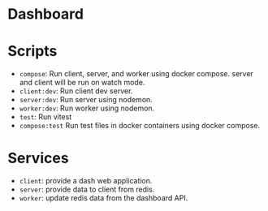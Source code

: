 # Dashboard

# Scripts

- `compose`: Run client, server, and worker using docker compose. server and client will be run on watch mode.
- `client:dev`: Run client dev server.
- `server:dev`: Run server using nodemon.
- `worker:dev`: Run worker using nodemon.
- `test`: Run vitest
- `compose:test` Run test files in docker containers using docker compose.

# Services

- `client`: provide a dash web application.
- `server`: provide data to client from redis.
- `worker`: update redis data from the dashboard API.
